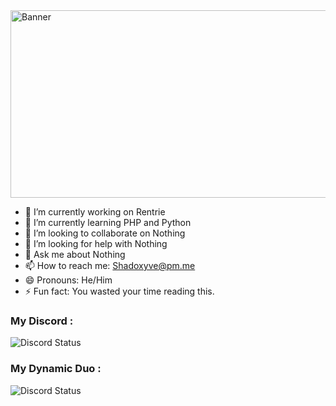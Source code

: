 <img src="https://media.discordapp.net/attachments/907127111708446761/931199486930337912/jtr-banner.png" alt="Banner" width="9000" height="300" >

- 🔭 I’m currently working on Rentrie
- 🌱 I’m currently learning PHP and Python
- 👯 I’m looking to collaborate on Nothing
- 🤔 I’m looking for help with Nothing
- 💬 Ask me about Nothing
- 📫 How to reach me: Shadoxyve@pm.me
- 😄 Pronouns: He/Him
- ⚡ Fun fact: You wasted your time reading this.

### My Discord :
<img src="https://discord.c99.nl/widget/theme-2/903990460186493009.png" alt="Discord Status">

### My Dynamic Duo :
<img src="https://discord.c99.nl/widget/theme-2/906967431673692221.png" alt="Discord Status">

